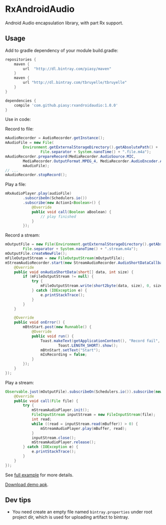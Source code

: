 # RxAndroidAudio
Android Audio encapsulation library, with part Rx support.

## Usage
Add to gradle dependency of your module build.gradle:

```gradle
repositories {
    maven {
        url  "http://dl.bintray.com/piasy/maven"
    }
    maven {
        url "http://dl.bintray.com/tbruyelle/tbruyelle"
    }
}

dependencies {
    compile 'com.github.piasy:rxandroidaudio:1.0.0'
}
```

Use in code:

Record to file:

```java
mAudioRecorder = AudioRecorder.getInstance();
mAudioFile = new File(
        Environment.getExternalStorageDirectory().getAbsolutePath() +
                File.separator + System.nanoTime() + ".file.m4a");
mAudioRecorder.prepareRecord(MediaRecorder.AudioSource.MIC,
        MediaRecorder.OutputFormat.MPEG_4, MediaRecorder.AudioEncoder.AAC,
        mAudioFile);
// ...
mAudioRecorder.stopRecord();
```

Play a file:

```java
mRxAudioPlayer.play(audioFile)
        .subscribeOn(Schedulers.io())
        .subscribe(new Action1<Boolean>() {
            @Override
            public void call(Boolean aBoolean) {
                // play finished
            }
        });
```

Record a stream:

```java
mOutputFile = new File(Environment.getExternalStorageDirectory().getAbsolutePath() +
        File.separator + System.nanoTime() + ".stream.m4a");
mOutputFile.createNewFile();
mFileOutputStream = new FileOutputStream(mOutputFile);
mStreamAudioRecorder.start(new StreamAudioRecorder.AudioShortDataCallback() {
    @Override
    public void onAudioShortData(short[] data, int size) {
        if (mFileOutputStream != null) {
            try {
                mFileOutputStream.write(short2byte(data, size), 0, size * 2);
            } catch (IOException e) {
                e.printStackTrace();
            }
        }
    }

    @Override
    public void onError() {
        mBtnStart.post(new Runnable() {
            @Override
            public void run() {
                Toast.makeText(getApplicationContext(), "Record fail",
                        Toast.LENGTH_SHORT).show();
                mBtnStart.setText("Start");
                mIsRecording = false;
            }
        });
    }
});
```

Play a stream:

```java
Observable.just(mOutputFile).subscribeOn(Schedulers.io()).subscribe(new Action1<File>() {
    @Override
    public void call(File file) {
        try {
            mStreamAudioPlayer.init();
            FileInputStream inputStream = new FileInputStream(file);
            int read;
            while ((read = inputStream.read(mBuffer)) > 0) {
                mStreamAudioPlayer.play(mBuffer, read);
            }
            inputStream.close();
            mStreamAudioPlayer.release();
        } catch (IOException e) {
            e.printStackTrace();
        }
    }
});
```

See [full example](https://github.com/Piasy/RxAndroidAudio/tree/master/app) for more details.

[Download demo apk](https://www.pgyer.com/rsyU).

## Dev tips
+  You need create an empty file named `bintray.properties` under root project dir, which is used for uploading artifact to bintray.
